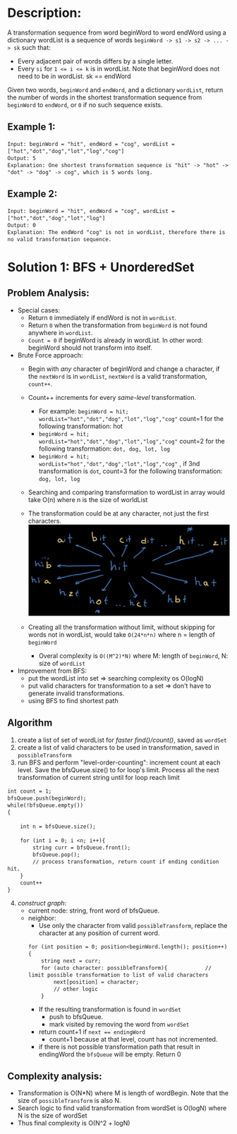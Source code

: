 # Description:

A transformation sequence from word beginWord to word endWord using a dictionary wordList is a sequence of words `beginWord -> s1 -> s2 -> ... -> sk` such that:
* Every adjacent pair of words differs by a single letter.
* Every `si` for `1 <= i <= k` is in wordList. Note that beginWord does not need to be in wordList.
sk == endWord

Given two words, `beginWord` and `endWord`, and a dictionary `wordList`, return the number of words in the shortest transformation sequence from `beginWord` to `endWord`, or `0` if no such sequence exists.

 

## Example 1:
```
Input: beginWord = "hit", endWord = "cog", wordList = ["hot","dot","dog","lot","log","cog"]
Output: 5
Explanation: One shortest transformation sequence is "hit" -> "hot" -> "dot" -> "dog" -> cog", which is 5 words long.
```

## Example 2:
```
Input: beginWord = "hit", endWord = "cog", wordList = ["hot","dot","dog","lot","log"]
Output: 0
Explanation: The endWord "cog" is not in wordList, therefore there is no valid transformation sequence.
```

# Solution 1: BFS + UnorderedSet
## Problem Analysis:
* Special cases:
    * Return `0` immediately if endWord is not in `wordList`. 
    * Return `0` when the transformation from `beginWord` is not found anywhere in `wordList`.
    * `Count = 0` if beginWord is already in wordList. In other word: beginWord should not transform into itself. 
* Brute Force approach:
    * Begin with *any* character of beginWord and change a character, if the `nextWord` is in `wordList`, `nextWord` is a valid transformation, `count++`.
    * Count++ increments for every *same-level* transformation. 
        * For example: `beginWord = hit; wordList="hot","dot","dog","lot","log","cog"` count=1 for the following transformation: hot
        * `beginWord = hit; wordList="hot","dot","dog","lot","log","cog"` count=2 for the following transformation: `dot, dog, lot, log`
        * `beginWord = hit; wordList="hot","dot","dog","lot","log","cog"` , if 3nd transformation is `dot`, count=3 for the following transformation: ` dog, lot, log`

    * Searching and comparing transformation to wordList in array would take O(n) where n is the size of worldList
    * The transformation could be at any character, not just the first characters. ![image info](./1.png)
    * Creating all the transformation without limit, without skipping for words not in wordList, would take `O(24*n*n)` where n = length of `beginWord` 
        * Overal complexity is `O((M^2)*N)` where M: length of `beginWord`, N: size of `wordList`
* Improvement from BFS:
    * put the wordList into set => searching complexity os O(logN)
    * put valid characters for transformation to a set => don't have to generate invalid transformations.
    * using BFS to find shortest path
## Algorithm
1. create a list of set of wordList for *faster find()/count()*, saved as `wordSet`
2. create a list of valid characters to be used in transformation, saved in `possibleTransform`
3. run BFS and perform "level-order-counting": increment count at each level. Save the bfsQueue.size() to for loop's limit. Process all the next transformation of current string until for loop reach limit
```
int count = 1;
bfsQueue.push(beginWord);
while(!bfsQueue.empty())
{
    
    int n = bfsQueue.size();
    
    for (int i = 0; i <n; i++){
        string curr = bfsQueue.front();
        bfsQueue.pop();
        // process transformation, return count if ending condition hit.
    }
    count++
}
```
4. *construct graph*:
   * current node: string, front word of bfsQueue. 
   * neighbor: 
       * Use only the character from valid `possibleTransform`, replace the character at any position of current word.
        ```
        for (int position = 0; position<beginWord.length(); position++){
            string next = curr;
            for (auto character: possibleTransform){            // limit possible transformation to list of valid characters    
                next[position] = character;
                // other logic
            }
        ```
       * If the resulting transformation is found in `wordSet`
           * push to bfsQueue.
           * mark visited by removing the word from `wordSet`
       * return count+1 if `next == endingWord`
           * count+1 because at that level, count has not incremented.
       * if there is not possible transformation path that result in endingWord the `bfsQueue` will be empty. Return 0
## Complexity analysis:
* Transformation is O(N*N) where M is length of wordBegin. Note that the size of `possibleTransform` is also N.
* Search logic to find valid transformation from wordSet is O(logN) where N is the size of wordSet
* Thus final complexity is O(N^2 + logN)


